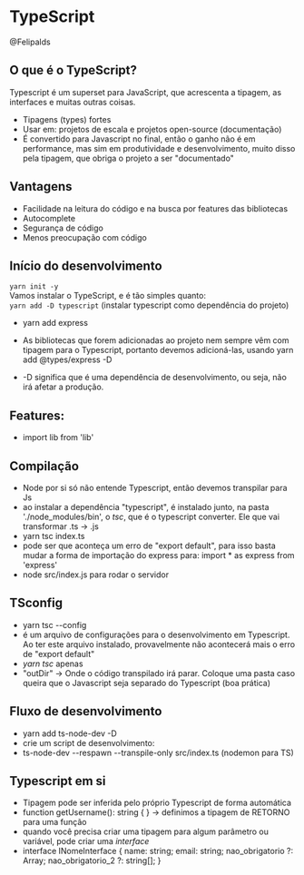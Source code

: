 # TypeScript
@Felipalds
## O que é o TypeScript?
Typescript é um superset para JavaScript, que acrescenta a tipagem, as interfaces e muitas outras coisas.
- Tipagens (types) fortes
- Usar em: projetos de escala e projetos open-source (documentação)
- É convertido para Javascript no final, então o ganho não é em performance, mas sim em produtividade e desenvolvimento, muito disso pela tipagem, que obriga o projeto a ser "documentado"

## Vantagens
- Facilidade na leitura do código e na busca por features das bibliotecas
- Autocomplete
- Segurança de código
- Menos preocupação com código

## Início do desenvolvimento
```yarn init -y``` <br>
Vamos instalar o TypeScript, e é tão simples quanto: <br>
```yarn add -D typescript``` (instalar typescript como dependência do projeto)
- yarn add express

- As bibliotecas que forem adicionadas ao projeto nem sempre vêm com tipagem para o Typescript, portanto devemos adicioná-las, usando yarn add @types/express -D
- -D significa que é uma dependência de desenvolvimento, ou seja, não irá afetar a produção.

## Features:
- import lib from 'lib'

## Compilação
- Node por si só não entende Typescript, então devemos transpilar para Js
- ao instalar a dependência "typescript", é instalado junto, na pasta './node_modules/bin', o *tsc*, que é o typescript converter. Ele que vai transformar .ts -> .js
- yarn tsc index.ts
- pode ser que aconteça um erro de "export default", para isso basta mudar a forma de importação do express para: import * as express from 'express'
- node src/index.js para rodar o servidor

## TSconfig
- yarn tsc --config
- é um arquivo de configurações para o desenvolvimento em Typescript. Ao ter este arquivo instalado, provavelmente não acontecerá mais o erro de "export default"
- *yarn tsc* apenas
- "outDir" -> Onde o código transpilado irá parar. Coloque uma pasta caso queira que o Javascript seja separado do Typescript (boa prática)

## Fluxo de desenvolvimento
- yarn add ts-node-dev -D
- crie um script de desenvolvimento:
- ts-node-dev --respawn --transpile-only src/index.ts (nodemon para TS)

## Typescript em si
- Tipagem pode ser inferida pelo próprio Typescript de forma automática
- function getUsername(): string { }  -> definimos a tipagem de RETORNO para uma função
- quando você precisa criar uma tipagem para algum parâmetro ou variável, pode criar uma *interface*
- interface INomeInterface {
    name: string;
    email: string;
    nao_obrigatorio ?: Array<string>;
    nao_obrigatorio_2 ?: string[];
}